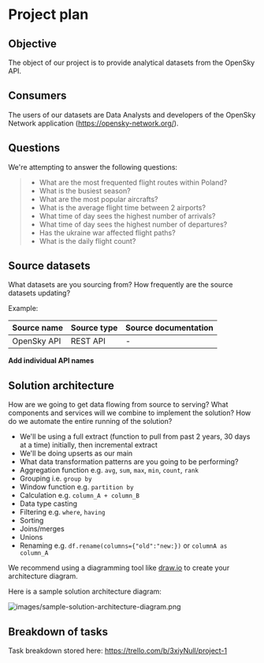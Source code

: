 # Project plan 

## Objective 
The object of our project is to provide analytical datasets from the OpenSky API.

## Consumers 
The users of our datasets are Data Analysts and developers of the OpenSky Network application (https://opensky-network.org/).

## Questions 
We're attempting to answer the following questions:

> - What are the most frequented flight routes within Poland?
> - What is the busiest season?
> - What are the most popular aircrafts?
> - What is the average flight time between 2 airports?
> - What time of day sees the highest number of arrivals?
> - What time of day sees the highest number of departures?
> - Has the ukraine war affected flight paths?
> - What is the daily flight count?


## Source datasets 
What datasets are you sourcing from? How frequently are the source datasets updating?

Example: 

| Source name | Source type | Source documentation |
| - | - | - |
| OpenSky API | REST API | - | 
**Add individual API names**

## Solution architecture
How are we going to get data flowing from source to serving? What components and services will we combine to implement the solution? How do we automate the entire running of the solution? 

- We'll be using a full extract (function to pull from past 2 years, 30 days at a time) initially, then incremental extract 
- We'll be doing upserts as our main 
- What data transformation patterns are you going to be performing?
- Aggregation function e.g. `avg`, `sum`, `max`, `min`, `count`, `rank`
- Grouping i.e. `group by`
- Window function e.g. `partition by`
- Calculation e.g. `column_A + column_B`
- Data type casting
- Filtering e.g. `where`, `having`
- Sorting
- Joins/merges
- Unions
- Renaming e.g. `df.rename(columns={"old":"new:})` or `columnA as column_A`

We recommend using a diagramming tool like [draw.io](https://draw.io/) to create your architecture diagram. 

Here is a sample solution architecture diagram: 

![images/sample-solution-architecture-diagram.png](images/sample-solution-architecture-diagram.png)

## Breakdown of tasks 
Task breakdown stored here: https://trello.com/b/3xiyNull/project-1
